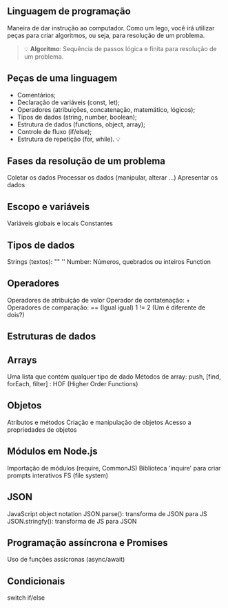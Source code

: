 ## Linguagem de programação

Maneira de dar instrução ao computador.
Como um lego, você irá utilizar peças para criar algoritmos, ou seja, para resolução de um problema.

> 💡 **Algoritmo**: Sequência de passos lógica e finita para resolução de um problema.

## Peças de uma linguagem

- Comentários;
- Declaração de variáveis (const, let);
- Operadores (atribuições, concatenação, matemático, lógicos);
- Tipos de dados (string, number, boolean);
- Estrutura de dados (functions, object, array);
- Controle de fluxo (if/else);
- Estrutura de repetição (for, while).
💡

## Fases da resolução de um problema

Coletar os dados
Processar os dados (manipular, alterar ...)
Apresentar os dados

## Escopo e variáveis

Variáveis globais e locais
Constantes

## Tipos de dados

Strings (textos): "" ''
Number: Números, quebrados ou inteiros
Function

## Operadores

Operadores de atribuição de valor
Operador de contatenação: +
Operadores de comparação: == (Igual igual)    1 != 2 (Um é diferente de dois?)

## Estruturas de dados


## Arrays

Uma lista que contém qualquer tipo de dado
Métodos de array: push, [find, forEach, filter] : HOF (Higher Order Functions)


## Objetos

Atributos e métodos
Criação e manipulação de objetos
Acesso a propriedades de objetos

## Módulos em Node.js

Importação de módulos (require, CommonJS)
Biblioteca 'inquire' para criar prompts interativos
FS (file system)

## JSON

JavaScript object notation
JSON.parse(): transforma de JSON para JS
JSON.stringfy(): transforma de JS para JSON

## Programação assíncrona e Promises

Uso de funções assícronas (async/await)

## Condicionais

switch
if/else